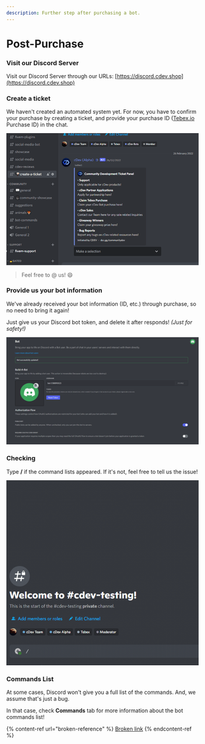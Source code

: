 ```yaml
---
description: Further step after purchasing a bot.
---
```


# Post-Purchase

### Visit our Discord Server

Visit our Discord Server through our URLs: [https://discord.cdev.shop](https://discord.cdev.shop)

### Create a ticket

We haven't created an automated system yet. For now, you have to confirm your purchase by creating a ticket, and provide your purchase ID ([Tebex.io](https://community-development-shop.tebex.io/) Purchase ID) in the chat.

![](../.gitbook/assets/5.gif)

> Feel free to @ us! :smile:

### Provide us your bot information

We've already received your bot information (ID, etc.) through purchase, so no need to bring it again!

Just give us your Discord bot token, and delete it after responds! _(Just for safety!)_

![](../.gitbook/assets/6.gif)

### Checking

Type **/** if the command lists appeared. If it's not, feel free to tell us the issue!

![](../.gitbook/assets/8.gif)

### Commands List

At some cases, Discord won't give you a full list of the commands. And, we assume that's just a bug.

In that case, check **Commands** tab for more information about the bot commands list!

{% content-ref url="broken-reference" %}
[Broken link](broken-reference)
{% endcontent-ref %}
